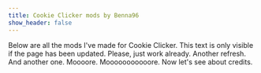 ```yaml
---
title: Cookie Clicker mods by Benna96
show_header: false
---
```


Below are all the mods I've made for Cookie Clicker. This text is only visible if the page has been updated. Please, just work already. Another refresh. And another one. Moooore. Mooooooooooore. Now let's see about credits.